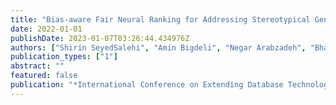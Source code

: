```yaml
---
title: "Bias-aware Fair Neural Ranking for Addressing Stereotypical Gender Biases"
date: 2022-01-01
publishDate: 2023-01-07T03:26:44.434976Z
authors: ["Shirin SeyedSalehi", "Amin Bigdeli", "Negar Arabzadeh", "Bhaskar Mitra", "Morteza Zihayat", "Ebrahim Bagheri"]
publication_types: ["1"]
abstract: ""
featured: false
publication: "*International Conference on Extending Database Technology (EDBT)*"
---
```


